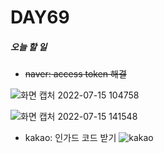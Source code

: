 # DAY69

##### 오늘 할 일
* ~~naver: access token 해결~~

![화면 캡처 2022-07-15 104758](https://user-images.githubusercontent.com/103159709/179130770-77ed6fbe-f0d6-44ad-97a0-33b1ea213b37.png)

![화면 캡처 2022-07-15 141548](https://user-images.githubusercontent.com/103159709/179184987-2409ab16-388b-4f5c-815a-03ba057bcada.png)


* kakao: 인가드 코드 받기
![kakao](https://user-images.githubusercontent.com/103159709/179185103-7e2e0d32-ec45-4849-9786-297b1bd47b98.png)
